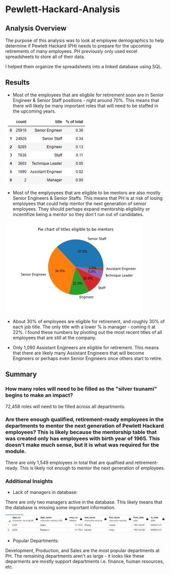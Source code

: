 # Pewlett-Hackard-Analysis

## Analysis Overview

The purpose of this analysis was to look at employee demographics to help determine if Pewlett Hackard (PH) needs to prepare for the upcoming retirements of many employees. PH previously only used excel spreadsheets to store all of their data. 

I helped them organize the spreadsheets into a linked database using SQL.

## Results

* Most of the employees that are eligbile for retirement soon are in Senior Engineer & Senior Staff positions - right around 70%. This means that there will likely be many important roles that will need to be staffed in the upcoming years.

![count of employees retiring soon as % of total](Resources/total_percents.png)

* Most of the emplyoyees that are eligible to be mentors are also mostly Senior Engineers & Senior Staffs. This means that PH is at risk of losing employees that could help mentor the next generation of senior employees. They should perhaps expand mentorship eligibility or incentifize being a mentor so they don't run out of candidates.

![pie chart](Resources/fig1.png)

* About 30% of employees are eligible for retirement, and roughly 30% of each job title. The only title with a lower % is manager - coming it at 22%. I found these numbers by pivoting out the most recent titles of all employees that are still at the company.

* Only 1,090 Assistant Engineers are eligible for retirement. This means that there are likely many Assistant Engineers that will become Engineers or perhaps even Senior Engineers once others start to retire.

## Summary

### How many roles will need to be filled as the "silver tsunami" begins to make an impact?

72,458 roles will need to be filled across all departments. 

### Are there enough qualified, retirement-ready employees in the departments to mentor the next generation of Pewlett Hackard employees? This is likely because the mentorship table that was created only has employees with birth year of 1965. This doesn't make much sense, but it is what was required for the module.

There are only 1,549 employees in total that are qualfiied and retirement-ready. This is likely not enough to mentor the next generation of employees. 

### Additional Insights

* Lack of managers in database:

There are only two managers active in the database. This likely means that the database is missing some important information.

![active managers](Resources/active_managers.png)

* Popular Departments:

Development, Production, and Sales are the most popular departments at PH. The remaining departments aren't as large - it looks like these deparments are mostly support departments i.e. finance, human resources, etc.
